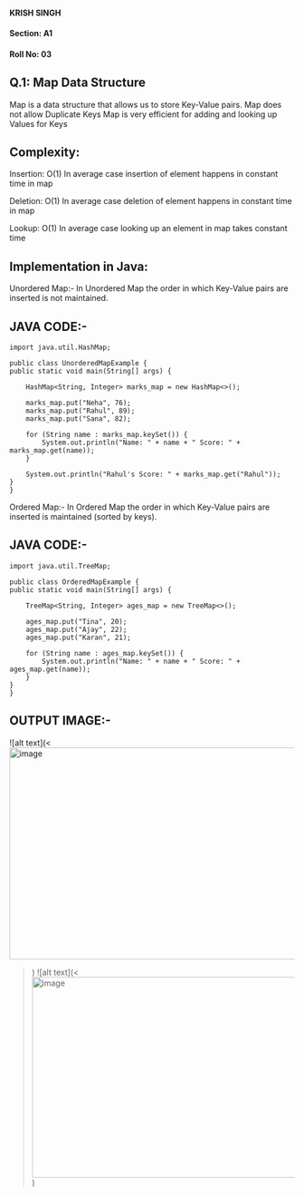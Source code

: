 #### KRISH SINGH
#### Section: A1
#### Roll No: 03

## Q.1: Map Data Structure
Map is a data structure that allows us to store Key-Value pairs.
Map does not allow Duplicate Keys
Map is very efficient for adding and looking up Values for Keys
## Complexity:

Insertion: O(1)
In average case insertion of element happens in constant time in map

Deletion: O(1)
In average case deletion of element happens in constant time in map

Lookup: O(1)
In average case looking up an element in map takes constant time

## Implementation in Java:

Unordered Map:- 
In Unordered Map the order in which Key-Value pairs are inserted is not maintained.

## JAVA CODE:- 
    import java.util.HashMap;

    public class UnorderedMapExample {
    public static void main(String[] args) {

        HashMap<String, Integer> marks_map = new HashMap<>();

        marks_map.put("Neha", 76);
        marks_map.put("Rahul", 89);
        marks_map.put("Sana", 82);

        for (String name : marks_map.keySet()) {
            System.out.println("Name: " + name + " Score: " + marks_map.get(name));
        }

        System.out.println("Rahul's Score: " + marks_map.get("Rahul"));
    }
    }

Ordered Map:-
In Ordered Map the order in which Key-Value pairs are inserted is maintained (sorted by keys).

## JAVA CODE:- 

    import java.util.TreeMap;

    public class OrderedMapExample {
    public static void main(String[] args) {

        TreeMap<String, Integer> ages_map = new TreeMap<>();

        ages_map.put("Tina", 20);
        ages_map.put("Ajay", 22);
        ages_map.put("Karan", 21);

        for (String name : ages_map.keySet()) {
            System.out.println("Name: " + name + " Score: " + ages_map.get(name));
        }
    }
    }


## OUTPUT IMAGE:- 
![alt text](<<img width="1862" height="374" alt="image" src="https://github.com/user-attachments/assets/7af0e1db-73f3-4835-950d-a13bc219fda4" />
>) ![alt text](<<img width="1869" height="354" alt="image" src="https://github.com/user-attachments/assets/ad597b13-c30e-4095-be40-85d1e10df9b1" />
>)




